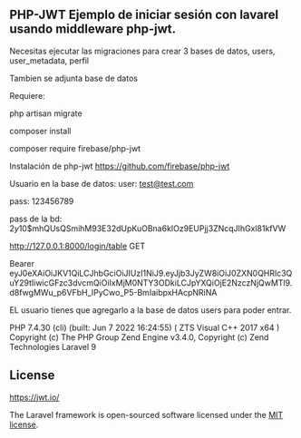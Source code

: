 
## PHP-JWT Ejemplo de iniciar sesión con lavarel usando middleware php-jwt.

Necesitas ejecutar las migraciones para crear 3 bases de datos, users, user_metadata, perfil

Tambien se adjunta base de datos 

Requiere:

php artisan migrate

composer install 

composer require firebase/php-jwt

Instalación de php-jwt
https://github.com/firebase/php-jwt

Usuario en la base de datos: 
user: test@test.com

pass: 123456789

pass de la bd: $2y$10$mhQUsQSmihM93E32dUpKuOBna6kIOz9EUPjj3ZNcqJIhGxl81kfVW

http://127.0.0.1:8000/login/table  GET 

Bearer eyJ0eXAiOiJKV1QiLCJhbGciOiJIUzI1NiJ9.eyJjb3JyZW8iOiJ0ZXN0QHRlc3QuY29tIiwicGFzc3dvcmQiOiIxMjM0NTY3ODkiLCJpYXQiOjE2NzczNjQwMTl9.d8fwgMWu_p6VFbH_IPyCwo_P5-BmIaibpxHAcpNRiNA

EL usuario tienes que agregarlo a la base de datos users para poder entrar. 

PHP 7.4.30 (cli) (built: Jun  7 2022 16:24:55) ( ZTS Visual C++ 2017 x64 )
Copyright (c) The PHP Group
Zend Engine v3.4.0, Copyright (c) Zend Technologies
Laravel 9 

## License
https://jwt.io/

The Laravel framework is open-sourced software licensed under the [MIT license](https://opensource.org/licenses/MIT).
